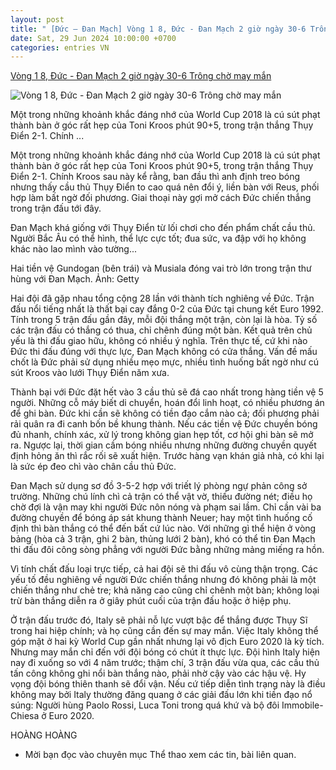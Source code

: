 ```yaml
---
layout: post
title: " [Đức – Đan Mạch] Vòng 1 8, Đức - Đan Mạch 2 giờ ngày 30-6 Trông chờ may mắn"
date: Sat, 29 Jun 2024 10:00:00 +0700
categories: entries VN
---
```

[Vòng 1 8, Đức - Đan Mạch 2 giờ ngày 30-6 Trông chờ may mắn](https://www.qdnd.vn/the-thao/euro-2024/vong-1-8-duc-dan-mach-2-gio-ngay-30-6-trong-cho-may-man-783203)

![Vòng 1 8, Đức - Đan Mạch 2 giờ ngày 30-6 Trông chờ may mắn](https://file3.qdnd.vn/data/images/0/2024/06/28/upload_2080/aaa42644503pm.jpg?w=400)

Một trong những khoảnh khắc đáng nhớ của World Cup 2018 là cú sút phạt thành bàn ở góc rất hẹp của Toni Kroos phút 90+5, trong trận thắng Thụy Điển 2-1. Chính ...

Một trong những khoảnh khắc đáng nhớ của World Cup 2018 là cú sút phạt thành bàn ở góc rất hẹp của Toni Kroos phút 90+5, trong trận thắng Thụy Điển 2-1. Chính Kroos sau này kể rằng, ban đầu thì anh định treo bóng nhưng thấy cầu thủ Thụy Điển to cao quá nên đổi ý, liền bàn với Reus, phối hợp làm bất ngờ đối phương. Giai thoại này gợi mở cách Đức chiến thắng trong trận đấu tới đây.

Đan Mạch khá giống với Thụy Điển từ lối chơi cho đến phẩm chất cầu thủ. Người Bắc Âu có thể hình, thể lực cực tốt; đua sức, va đập với họ không khác nào lao mình vào tường...

Hai tiền vệ Gundogan (bên trái) và Musiala đóng vai trò lớn trong trận thư hùng với Đan Mạch. Ảnh: Getty

Hai đội đã gặp nhau tổng cộng 28 lần với thành tích nghiêng về Đức. Trận đấu nổi tiếng nhất là thất bại cay đắng 0-2 của Đức tại chung kết Euro 1992. Tính trong 5 trận đấu gần đây, mỗi đội thắng một trận, còn lại là hòa. Tỷ số các trận đấu có thắng có thua, chỉ chênh đúng một bàn. Kết quả trên chủ yếu là thi đấu giao hữu, không có nhiều ý nghĩa. Trên thực tế, cứ khi nào Đức thi đấu đúng với thực lực, Đan Mạch không có cửa thắng. Vấn đề mấu chốt là Đức phải sử dụng nhiều mẹo mực, nhiều tình huống bất ngờ như cú sút Kroos vào lưới Thụy Điển năm xưa.

Thành bại với Đức đặt hết vào 3 cầu thủ sẽ đá cao nhất trong hàng tiền vệ 5 người. Những cỗ máy biết di chuyển, hoán đổi linh hoạt, có nhiều phương án để ghi bàn. Đức khi cần sẽ không có tiền đạo cắm nào cả; đối phương phải rải quân ra đi canh bốn bề khung thành. Nếu các tiền vệ Đức chuyền bóng đủ nhanh, chính xác, xử lý trong không gian hẹp tốt, cơ hội ghi bàn sẽ mở ra. Ngược lại, thời gian cầm bóng nhiều nhưng những đường chuyền quyết định hỏng ăn thì rắc rối sẽ xuất hiện. Trước hàng vạn khán giả nhà, có khi lại là sức ép đeo chì vào chân cầu thủ Đức.

Đan Mạch sử dụng sơ đồ 3-5-2 hợp với triết lý phòng ngự phản công sở trường. Những chú lính chì cả trận có thể vật vờ, thiếu đường nét; điều họ chờ đợi là vận may khi người Đức nôn nóng và phạm sai lầm. Chỉ cần vài ba đường chuyền để bóng áp sát khung thành Neuer; hay một tình huống cố định thì bàn thắng có thể đến bất cứ lúc nào. Với những gì thể hiện ở vòng bảng (hòa cả 3 trận, ghi 2 bàn, thủng lưới 2 bàn), khó có thể tin Đan Mạch thi đấu đôi công sòng phẳng với người Đức bằng những mảng miếng ra hồn.

Vì tính chất đấu loại trực tiếp, cả hai đội sẽ thi đấu vô cùng thận trọng. Các yếu tố đều nghiêng về người Đức chiến thắng nhưng đó không phải là một chiến thắng như chẻ tre; khả năng cao cũng chỉ chênh một bàn; không loại trừ bàn thắng diễn ra ở giây phút cuối của trận đấu hoặc ở hiệp phụ.

Ở trận đấu trước đó, Italy sẽ phải nỗ lực vượt bậc để thắng được Thụy Sĩ trong hai hiệp chính; và họ cũng cần đến sự may mắn. Việc Italy không thể góp mặt ở hai kỳ World Cup gần nhất nhưng lại vô địch Euro 2020 là kỳ tích. Nhưng may mắn chỉ đến với đội bóng có chút ít thực lực. Đội hình Italy hiện nay đi xuống so với 4 năm trước; thậm chí, 3 trận đấu vừa qua, các cầu thủ tấn công không ghi nổi bàn thắng nào, phải nhờ cậy vào các hậu vệ. Hy vọng đội bóng thiên thanh sẽ đổi vận. Nếu cứ tiếp diễn tình trạng này là điều không may bởi Italy thường đăng quang ở các giải đấu lớn khi tiền đạo nổ súng: Người hùng Paolo Rossi, Luca Toni trong quá khứ và bộ đôi Immobile-Chiesa ở Euro 2020.

HOÀNG HOÀNG

* Mời bạn đọc vào chuyên mục Thể thao xem các tin, bài liên quan.

